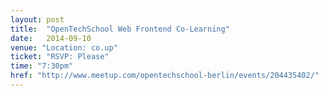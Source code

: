 ```yaml
---
layout: post
title:  "OpenTechSchool Web Frontend Co-Learning"
date:   2014-09-10
venue: "Location: co.up"
ticket: "RSVP: Please"
time: "7:30pm"
href: "http://www.meetup.com/opentechschool-berlin/events/204435402/"
---
```

<!-- fill in the URL of your event host page if you haven't enough information for a detail page, so the event link won't point on the detail page at all -->

